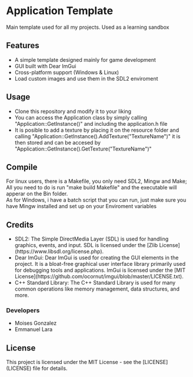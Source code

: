 <h1><b>Application Template</b></h1>
        Main template used for all my projects. Used as a learning sandbox

<b><h2> Features </h2></b>
        <ul>
                <li> A simple template designed mainly for game development </li>
                <li> GUI built with Dear ImGui </li>
                <li> Cross-platform support (Windows & Linux) </li>
                <li> Load custom images and use them in the SDL2 enviroment </li>
        </ul>

<h2><b> Usage </b></h2>
        <ul>
                <li> Clone this repository and modify it to your liking </li>
                <li> You can access the Application class by simply calling "Application::GetInstance()" and including the application.h file </li>
                <li> It is posible to add a texture by placing it on the resource folder and calling "Application::GetInstance().AddTexture("TextureName")" it is then stored and can be accesed by "Application::GetInstance().GetTexture("TextureName")"</li>
        </ul>

<h2><b> </b></h2>

<b><h2>Compile</h2></b>
        For linux users, there is a Makefile, you only need SDL2, Mingw and Make; All you need to do is run "make build Makefile" and the executable will apperar on the Bin folder.
        <br>
        As for Windows, i have a batch script that you can run, just make sure you have Mingw installed and set up on your Enviroment variables

<h2>Credits</h2>
        <ul>
                <li> SDL2: The Simple DirectMedia Layer (SDL) is used for handling graphics, events, and input. SDL is licensed under the [Zlib License](https://www.libsdl.org/license.php). </li>
                <li> Dear ImGui: Dear ImGui is used for creating the GUI elements in the project. It is a bloat-free graphical user interface library primarily used for debugging tools and applications. ImGui is licensed under the [MIT License](https://github.com/ocornut/imgui/blob/master/LICENSE.txt). </li>
                <li> C++ Standard Library: The C++ Standard Library is used for many common operations like memory management, data structures, and more. </li>
        </ul>
        <h3> Developers </h3>
        <ul>
                <li> Moises Gonzalez </li>
                <li> Emmanuel Lara </li>
        </ul>

<h2> <b> License </b> </h2>
        This project is licensed under the MIT License - see the [LICENSE](LICENSE) file for details.